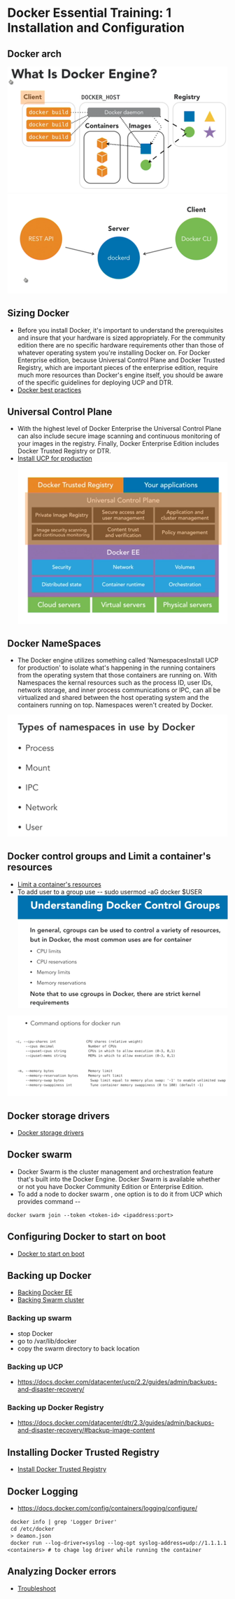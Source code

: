 # Docker Essential Training: 1 Installation and Configuration

## Docker arch
![docker-arch1](1-Installation-and-configuration/Docker-Arch.png)
![docker-arch1](1-Installation-and-configuration/Docker-Arch-2.png)
## Sizing Docker
* Before you install Docker, it's important to understand the prerequisites and insure that your hardware is sized appropriately. For the community edition there are no specific hardware requirements other than those of whatever operating system you're installing Docker on. For Docker Enterprise edition, because Universal Control Plane and Docker Trusted Registry, which are important pieces of the enterprise edition, require much more resources than Docker's engine itself, you should be aware of the specific guidelines for deploying UCP and DTR.
* [Docker best practices](https://success.docker.com/article/docker-ee-best-practices)

## Universal Control Plane
* With the highest level of Docker Enterprise the Universal Control Plane can also include secure image scanning and continuous monitoring of your images in the registry. Finally, Docker Enterprise Edition includes Docker Trusted Registry or DTR.
* [Install UCP for production](https://docs.docker.com/datacenter/ucp/2.2/guides/admin/install)
![UCP-Arch](1-Installation-and-configuration/Docker-UCP-arch.png)
## Docker NameSpaces
* The Docker engine utilizes something called 'NamespacesInstall UCP for production' to isolate what's happening in the running containers from the operating system that those containers are running on. With Namespaces the kernal resources such as the process ID, user IDs, network storage, and inner process communications or IPC, can all be virtualized and shared between the host operating system and the containers running on top. Namespaces weren't created by Docker.

![Namespaces](1-Installation-and-configuration/Docker-namespaces.png)
## Docker control groups and Limit a container's resources
* [Limit a container's resources](https://docs.docker.com/config/containers/resource_constraints/)
* To add user to a group use -- sudo usermod -aG docker $USER
![control-groups1](1-Installation-and-configuration/Docker-control-groups.png)

![control-groups1](1-Installation-and-configuration/Docker-control-groups-1.png)

## Docker storage drivers
* [Docker storage drivers](https://docs.docker.com/storage/storagedriver/select-storage-driver/)

## Docker swarm
* Docker Swarm is the cluster management and orchestration feature that's built into the Docker Engine. Docker Swarm is available whether or not you have Docker Community Edition or Enterprise Edition.
* To add a node to docker swarm , one option is to do it from UCP which provides command -- 
```shell
docker swarm join --token <token-id> <ipaddress:port>
```
## Configuring Docker to start on boot
* [Docker to start on boot](https://docs.docker.com/install/linux/linux-postinstall/#configure-docker-to-start-on-boot)


## Backing up Docker
* [Backing Docker EE](https://docs.docker.com/eebackup)
* [Backing Swarm cluster](https://docs.docker.com/engine/swarm/admin_guide/#back-up-the-swarm)
### Backing up swarm
* stop Docker 
* go to /var/lib/docker
* copy the swarm directory to  back location
### Backing up UCP
* https://docs.docker.com/datacenter/ucp/2.2/guides/admin/backups-and-disaster-recovery/
### Backing up Docker Registry
* https://docs.docker.com/datacenter/dtr/2.3/guides/admin/backups-and-disaster-recovery/#backup-image-content

## Installing Docker Trusted Registry
* [Install Docker Trusted Registry](https://docs.docker.com/datacenter/dtr/2.4/guides/admin/install/)

## Docker Logging
* https://docs.docker.com/config/containers/logging/configure/

```shell
 docker info | grep 'Logger Driver'
 cd /etc/docker
 > deamon.json
 docker run --log-driver=syslog --log-opt syslog-address=udp://1.1.1.1 <containers> # to chage log driver while running the container
```

## Analyzing Docker errors
* [Troubleshoot](https://docs.docker.com/install/linux/linux-postinstall/#troubleshooting)

